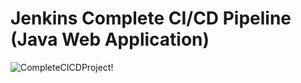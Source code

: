 # Jenkins Complete CI/CD Pipeline (Java Web Application)

![CompleteCICDProject!](https://lucid.app/publicSegments/view/91a33a6b-c73d-4fc2-9ffc-096ea96abe3c/image.png)